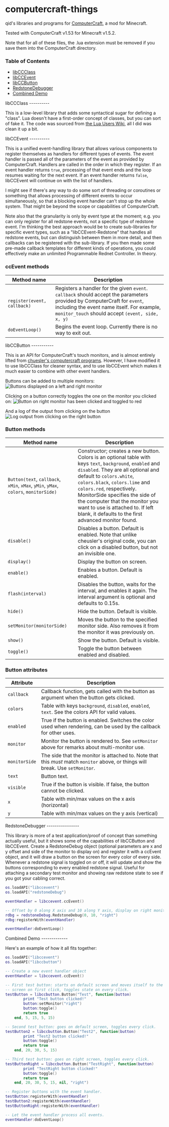 computercraft-things
====================

qid's libraries and programs for <a href="http://www.computercraft.info/">ComputerCraft</a>, a mod for Minecraft.

Tested with ComputerCraft v1.53 for Minecraft v1.5.2.

Note that for all of these files, the .lua extension must be removed if you save them into the ComputerCraft directory.

### Table of Contents
* [libCCClass](#libccclass)
* [libCCEvent](#libccevent)
* [libCCButton](#libccbutton)
* [RedstoneDebugger](#redstonedebug)
* [Combined Demo](#demo)

<a name="libccclass"/>
libCCClass
----------

This is a low-level library that adds some syntactical sugar for defining a "class". Lua doesn't have a first-order
concept of classes, but you can sort of fake it. The code was sourced from
<a href="http://lua-users.org/wiki/SimpleLuaClasses">the Lua Users Wiki</a>, all I did was clean it up a bit.

<a name="libccevent"/>
libCCEvent
----------

This is a unified event-handling library that allows various components to register themselves as handlers for different
types of events. The event handler is passed all of the parameters of the event as provided by ComputerCraft. Handlers
are called in the order in which they register. If an event handler returns `true`, processing of that event ends and
the loop resumes waiting for the next event. If an event handler returns `false`, libCCEvent will continue on with the
list of handlers.

I might see if there's any way to do some sort of threading or coroutines or something that allows processing of
different events to occur simultaneously, so that a blocking event handler can't stop up the whole system. That might be
beyond the scope or capabilities of ComputerCraft.

Note also that the granularity is only by event type at the moment; e.g. you can only register for all redstone events,
not a specific type of redstone event. I'm thinking the best approach would be to create sub-libraries for specific
event types, such as a "libCCEvent-Redstone" that handles all redstone events, but can distinguish between them in more
detail, and then callbacks can be registered with the sub-library. If you then made some pre-made callback templates for
different kinds of operations, you could effectively make an unlimited Programmable Rednet Controller. In theory.

### ccEvent methods
Method name | Description
------------|------------
`register(event, callback)` | Registers a handler for the given `event`. `callback` should accept the parameters provided by ComputerCraft for `event`, including the event name itself. For example, `monitor_touch` should accept `(event, side, x, y)`
`doEventLoop()` | Begins the event loop. Currently there is no way to exit out.

<a name="libccbutton"/>
libCCButton
-----------

This is an API for ComputerCraft's touch monitors, and is almost entirely lifted from
<a href="https://github.com/chuesler/computercraft-programs">chuesler's computercraft programs</a>. However, I have
modified it to use libCCClass for cleaner syntax, and to use libCCEvent which makes it much easier to combine with
other event handlers.

Buttons can be added to multiple monitors:
![Buttons displayed on a left and right monitor](Screenshots/2013-08-19_22.45.38.png)

Clicking on a button correctly toggles the one on the monitor you clicked on:
![Button on right monitor has been clicked and toggled to red](Screenshots/2013-08-19_22.45.51.png)

And a log of the output from clicking on the button
![Log output from clicking on the right button](Screenshots/2013-08-19_22.45.57.png)

### Button methods
Method name | Description
------------|------------
`Button(text`, `callback`, `xMin`, `xMax`, `yMin`, `yMax`, `colors`, `monitorSide)` | Constructor; creates a new button. Colors is an optional table with keys `text`, `background`, `enabled` and `disabled`. They are all optional and default to `colors.white`, `colors.black`, `colors.lime` and `colors.red`, respectively. MonitorSide specifies the side of the computer that the monitor you want to use is attached to. If left blank, it defaults to the first advanced monitor found.
`disable()` | Disables a button. Default is enabled. Note that unlike cheusler's original code, you can click on a disabled button, but not an invisible one.
`display()` | Display the button on screen.
`enable()` | Enables a button. Default is enabled.
`flash(interval)` | Disables the button, waits for the interval, and enables it again. The interval argument is optional and defaults to 0.15s.
`hide()` | Hide the button. Default is visible.
`setMonitor(monitorSide)` | Moves the button to the specified monitor side. Also removes it from the monitor it was previously on.
`show()` | Show the button. Default is visible.
`toggle()` | Toggle the button between enabled and disabled.

### Button attributes
Attribute | Description
----------|------------
`callback` | Callback function, gets called with the button as argument when the button gets clicked.
`colors` | Table with keys `background`, `disabled`, `enabled`, `text`. See the colors API for valid values.
`enabled` | True if the button is enabled. Switches the color used when rendering, can be used by the callback for other uses.
`monitor` | Monitor the button is rendered to. See `setMonitor` above for remarks about multi-monitor use.
`monitorSide` | The side that the monitor is attached to. Note that this *must* match `monitor` above, or things will break. Use `setMonitor`.
`text` | Button text.
`visible` | True if the button is visible. If false, the button cannot be clicked.
`x` | Table with min/max values on the x axis (horizontal)
`y` | Table with min/max values on the y axis (vertical)

<a name="redstonedebug"/>
RedstoneDebugger
----------------

This library is more of a test application/proof of concept than something actually useful, but it shows some of the capabilities
of libCCButton and libCCEvent. Create a RedstoneDebug object (optional parameters are x and y offset and side of the
monitor to display on) and register it with a ccEvent object, and it will draw a button on the screen for every color of
every side. Whenever a redstone signal is toggled on or off, it will update and show the buttons corresponding to every
enabled redstone signal. Useful for attaching a secondary test monitor and showing raw redstone state to see if you got
your cabling correct.

```lua
os.loadAPI("libccevent")
os.loadAPI("redstoneDebug")

eventHandler = libccevent.ccEvent()

-- Offset by 0 along X axis and 10 along Y axis, display on right monitor
rdbg = redstoneDebug.RedstoneDebug(0, 10, "right")
rdbg:registerWith(eventHandler)

eventHandler:doEventLoop()
```

<a name="demo"/>
Combined Demo
-------------

Here's an example of how it all fits together:

```lua
os.loadAPI("libccevent")
os.loadAPI("libccbutton")

-- Create a new event handler object
eventHandler = libccevent.ccEvent()

-- First test button: starts on default screen and moves itself to the right
-- screen on first click, toggles state on every click.
testButton = libccbutton.Button("Test", function(button)
		print "Test button clicked!"
		button:setMonitor("right")
		button:toggle()
		return true
	end, 5, 15, 5, 15)

-- Second test button: goes on default screen, toggles every click.
testButton2 = libccbutton.Button("Test2", function(button)
		print "Test2 button clicked!"
		button:toggle()
		return true
	end, 20, 30, 5, 15)

-- Third test button: goes on right screen, toggles every click.
testButtonRight = libccbutton.Button("TestRight", function(button)
		print "TestRight button clicked!"
		button:toggle()
		return true
	end, 20, 30, 5, 15, nil, "right")

-- Register buttons with the event handler.
testButton:registerWith(eventHandler)
testButton2:registerWith(eventHandler)
testButtonRight:registerWith(eventHandler)

-- Let the event handler process all events.
eventHandler:doEventLoop()
```
